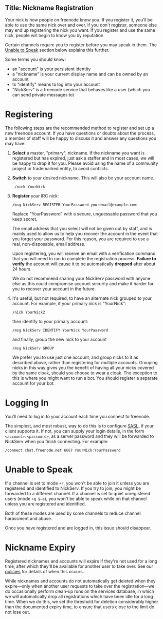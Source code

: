 Title: Nickname Registration
---

Your nick is how people on freenode know you. If you register it, you'll be able to use the same nick over and over. If you don't register, someone else may end
up registering the nick you want. If you register and use the same nick, people will begin to know you by reputation.

Certain channels require you to register before you may speak in them. The [Unable to Speak](#unable-to-speak) section below explains this further.

Some terms you should know:

- an "account" is your persistent identity
- a "nickname" is your current display name and can be owned by an account
- to "identify" means to log into your account
- "NickServ" is a freenode service that behaves like a user (which you can send private messages to)

Registering
==============

The following steps are the recommended method to register and set up a new freenode account. If you have questions or doubts about the process, a member of
staff will be happy to discuss it and answer any questions you may have.

1.  **Select** a master, "primary", nickname. If the nickname you want is registered but has expired, just ask a staffer and in most cases, we will be happy to drop
    it for you. Please avoid using the name of a community project or trademarked entity, to avoid conflicts.


2. **Switch** to your desired nickname. This will also be your account name.

        /nick YourNick

3.  **Register** your IRC nick:

        /msg NickServ REGISTER YourPassword youremail@example.com

    Replace "YourPassword" with a secure, unguessable password that you keep secret.

    The email address that you select will not be given out by staff, and is mainly used to allow us to help you recover the account in the event that you forget
    your password. For this reason, you are required to use a real, non-disposable, email address.

    Upon registering, you will receive an email with a verification command that you will need to run to complete the registration process. **Failure to verify** the
    account will cause it to be automatically **dropped** after about 24 hours.

    We do not recommend sharing your NickServ password with anyone else as this could compromise account security and make it harder for you to recover your account in the future.

4.  It's useful, but not required, to have an alternate nick grouped to your account. For example, if your primary nick is "YourNick":

        /nick YourNick2

    then identify to your primary account:

        /msg NickServ IDENTIFY YourNick YourPassword

    and finally, group the new nick to your account

        /msg NickServ GROUP

    We prefer you to use just one account, and group nicks to it as described above, rather than registering for multiple accounts. Grouping nicks in this way
    gives you the benefit of having all your nicks covered by the same cloak, should you choose to wear a cloak. The exception to this is where you might want to
    run a bot. You should register a separate account for your bot.

Logging In
==========

You'll need to log in to your account each time you connect to freenode.

The simplest, and most robust, way to do this is to configure [SASL](kb/using/sasl), if your client supports it. If not, you can supply your login details, in
the form `<account>:<password>`, as a server password and they will be forwarded to NickServ when you finish connecting. For example:

    /connect chat.freenode.net 6667 YourNick:YourPassword

Unable to Speak
==========

If a channel is set to mode `+r`, you won't be able to join it unless you are registered and identified to NickServ. If you try to join, you might be forwarded to
a different channel. If a channel is set to quiet unregistered users (mode `+q $~a`), you won't be able to speak while on that channel unless you are registered
and identified.

Both of these modes are used by some channels to reduce channel harassment and abuse.

Once you have registered and are logged in, this issue should disappear.

Nickname Expiry
===============

Registered nicknames and accounts will expire if they're not used for a long time, after which they'll be available for another user to take over. See our
[policies](pages/policies) for details of when this occurs.

While nicknames and accounts do not automatically get deleted when they expire—only when another user requests to take over the registration—we do
occasionally perform clean-up runs on the services database, in which we will automatically drop all registrations which have been idle for a long time. When we
do this, we set the threshold for deletion considerably higher than the documented expiry time, to ensure that users close to the limit do not lose out.

